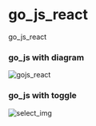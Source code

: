 # go_js_react
go_js_react


### go_js with diagram 

![gojs_react](https://github.com/soooochan/go_js_react/assets/102716244/07800778-c826-4c77-99f6-8466d0ed9728)


### go_js with toggle 

![select_img](https://github.com/soooochan/go_js_react/assets/102716244/674becc8-c6f1-458d-bca5-36b740f3a9f2)
